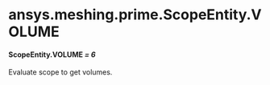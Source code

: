# ansys.meshing.prime.ScopeEntity.VOLUME

#### ScopeEntity.VOLUME *= 6*

Evaluate scope to get volumes.

<!-- !! processed by numpydoc !! -->
